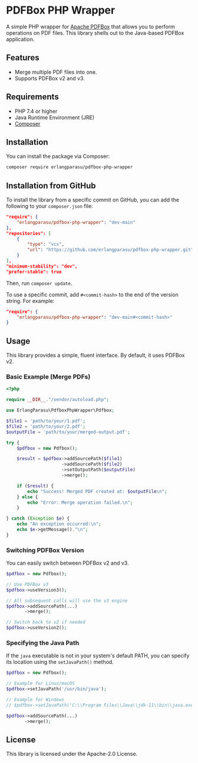 # PDFBox PHP Wrapper

A simple PHP wrapper for [Apache PDFBox](https://pdfbox.apache.org/) that allows you to perform operations on PDF files. This library shells out to the Java-based PDFBox application.

## Features

*   Merge multiple PDF files into one.
*   Supports PDFBox v2 and v3.

## Requirements

*   PHP 7.4 or higher
*   Java Runtime Environment (JRE)
*   [Composer](https://getcomposer.org/)

## Installation

You can install the package via Composer:

```bash
composer require erlangparasu/pdfbox-php-wrapper
```

## Installation from GitHub

To install the library from a specific commit on GitHub, you can add the following to your `composer.json` file:

```json
"require": {
    "erlangparasu/pdfbox-php-wrapper": "dev-main"
},
"repositories": [
    {
        "type": "vcs",
        "url": "https://github.com/erlangparasu/pdfbox-php-wrapper.git"
    }
],
"minimum-stability": "dev",
"prefer-stable": true
```

Then, run `composer update`.

To use a specific commit, add `#<commit-hash>` to the end of the version string. For example:

```json
"require": {
    "erlangparasu/pdfbox-php-wrapper": "dev-main#<commit-hash>"
}
```

## Usage

This library provides a simple, fluent interface. By default, it uses PDFBox v2.

### Basic Example (Merge PDFs)

```php
<?php

require __DIR__."/vendor/autoload.php";

use ErlangParasu\PdfboxPhpWrapper\Pdfbox;

$file1 = 'path/to/your/1.pdf';
$file2 = 'path/to/your/2.pdf';
$outputFile = 'path/to/your/merged-output.pdf';

try {
    $pdfbox = new Pdfbox();

    $result = $pdfbox->addSourcePath($file1)
                     ->addSourcePath($file2)
                     ->setOutputPath($outputFile)
                     ->merge();

    if ($result) {
        echo "Success! Merged PDF created at: $outputFile\n";
    } else {
        echo "Error: Merge operation failed.\n";
    }

} catch (Exception $e) {
    echo "An exception occurred:\n";
    echo $e->getMessage()."\n";
}
```

### Switching PDFBox Version

You can easily switch between PDFBox v2 and v3.

```php
$pdfbox = new Pdfbox();

// Use PDFBox v3
$pdfbox->useVersion3();

// All subsequent calls will use the v3 engine
$pdfbox->addSourcePath(...)
       ->merge();

// Switch back to v2 if needed
$pdfbox->useVersion2();
```

### Specifying the Java Path

If the `java` executable is not in your system's default PATH, you can specify its location using the `setJavaPath()` method.

```php
$pdfbox = new Pdfbox();

// Example for Linux/macOS
$pdfbox->setJavaPath('/usr/bin/java');

// Example for Windows
// $pdfbox->setJavaPath('C:\\Program Files\\Java\\jdk-11\\bin\\java.exe');

$pdfbox->addSourcePath(...)
       ->merge();
```

## License

This library is licensed under the Apache-2.0 License.

